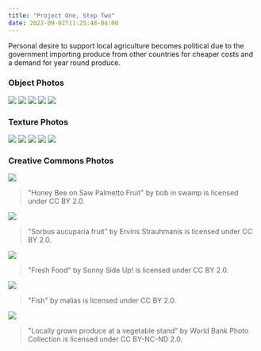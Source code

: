 ```yaml
---
title: "Project One, Step Two"
date: 2022-09-02T11:25:48-04:00
---
```


Personal desire to support local agriculture becomes political due to the government importing produce from other countries for cheaper costs and a demand for year round produce.

### Object Photos

![](https://i.imgur.com/fWD0mP8.jpg)
![](https://i.imgur.com/gW6YnwC.jpg)
![](https://i.imgur.com/A3JqL2H.jpg)
![](https://i.imgur.com/Ja1qiT5.jpg)
![](https://i.imgur.com/bGvaCtI.jpg)


### Texture Photos

![](https://i.imgur.com/ev8mkUi.jpg)
![](https://i.imgur.com/4Pd4rXJ.jpg)
![](https://i.imgur.com/l7V9Oey.jpg)
![](https://i.imgur.com/GeWJgYo.jpg)
![](https://i.imgur.com/KGGzwDc.jpg)

### Creative Commons Photos

![](https://live.staticflickr.com/4091/5022099855_2b7e6dc0d5_b.jpg)
> "Honey Bee on Saw Palmetto Fruit" by bob in swamp is licensed under CC BY 2.0.

![](https://live.staticflickr.com/3721/9525457442_61c537aef2_b.jpg)
> "Sorbus aucuparia fruit" by Ervins Strauhmanis is licensed under CC BY 2.0.

![](https://live.staticflickr.com/3060/2577052946_0a2bcbf587_b.jpg)
> "Fresh Food" by Sonny Side Up! is licensed under CC BY 2.0.

![](https://live.staticflickr.com/124/375664720_80723a9428_b.jpg)
> "Fish" by malias is licensed under CC BY 2.0.

![](https://live.staticflickr.com/7330/14115347526_a3d5e6a70f_b.jpg)
> "Locally grown produce at a vegetable stand" by World Bank Photo Collection is licensed under CC BY-NC-ND 2.0.
